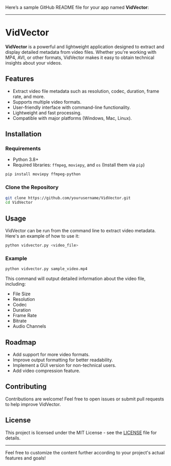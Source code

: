 Here’s a sample GitHub README file for your app named **VidVector**:

---

# VidVector

**VidVector** is a powerful and lightweight application designed to extract and display detailed metadata from video files. Whether you're working with MP4, AVI, or other formats, VidVector makes it easy to obtain technical insights about your videos.

## Features

- Extract video file metadata such as resolution, codec, duration, frame rate, and more.
- Supports multiple video formats.
- User-friendly interface with command-line functionality.
- Lightweight and fast processing.
- Compatible with major platforms (Windows, Mac, Linux).

## Installation

### Requirements

- Python 3.8+
- Required libraries: `ffmpeg`, `moviepy`, and `os` (Install them via `pip`)

```bash
pip install moviepy ffmpeg-python
```

### Clone the Repository

```bash
git clone https://github.com/yourusername/VidVector.git
cd VidVector
```

## Usage

VidVector can be run from the command line to extract video metadata. Here's an example of how to use it:

```bash
python vidvector.py <video_file>
```

### Example

```bash
python vidvector.py sample_video.mp4
```

This command will output detailed information about the video file, including:

- File Size
- Resolution
- Codec
- Duration
- Frame Rate
- Bitrate
- Audio Channels

## Roadmap

- Add support for more video formats.
- Improve output formatting for better readability.
- Implement a GUI version for non-technical users.
- Add video compression feature.

## Contributing

Contributions are welcome! Feel free to open issues or submit pull requests to help improve VidVector.

## License

This project is licensed under the MIT License - see the [LICENSE](LICENSE) file for details.

---

Feel free to customize the content further according to your project's actual features and goals!
